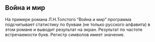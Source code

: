## Война и мир 
На примере романа Л.Н.Толстого “Война и мир” программа подсчитывает статистику по буквам (не только русского алфавита) в этом романе и выводит результат на экран.
Результат по частоте встречаемости букв.
Регистр символов имеет значение.
